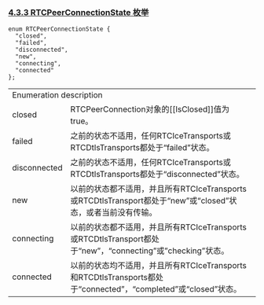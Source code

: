 ### [4.3.3 RTCPeerConnectionState 枚举](http://w3c.github.io/webrtc-pc/#rtcpeerconnectionstate-enum)

```
enum RTCPeerConnectionState {
  "closed",
  "failed",
  "disconnected",
  "new",
  "connecting",
  "connected"
};
```

<table>
	<tr>
		<td colspan="2">
		Enumeration description
		</td>
	</tr>
	<tr>
		<td>
		closed
		</td>
		<td>
		RTCPeerConnection对象的[[IsClosed]]值为true。
		</td>
	</tr>
	<tr>
		<td>
		failed
		</td>
		<td>
		之前的状态不适用，任何RTCIceTransports或RTCDtlsTransports都处于“failed”状态。
		</td>
	</tr>
	<tr>
		<td>
		disconnected
		</td>
		<td>
		之前的状态不适用，任何RTCIceTransports或RTCDtlsTransports都处于“disconnected”状态。
		</td>
	</tr>
	<tr>
		<td>
		new	
		</td>
		<td>
		以前的状态都不适用，并且所有RTCIceTransports或RTCDtlsTransport都处于“new”或“closed”状态，或者当前没有传输。
		</td>
	</tr>
	<tr>
		<td>
		connecting	
		</td>
		<td>
		以前的状态都不适用，并且所有RTCIceTransports或RTCDtlsTransport都处于“new”，“connecting”或”checking”状态。
		</td>
	</tr>
	<tr>
		<td>
		connected
		</td>
		<td>
		以前的状态均不适用，并且所有RTCIceTransports和RTCDtlsTransports都处于“connected”，“completed”或“closed”状态。
		</td>
	</tr>
</table>
